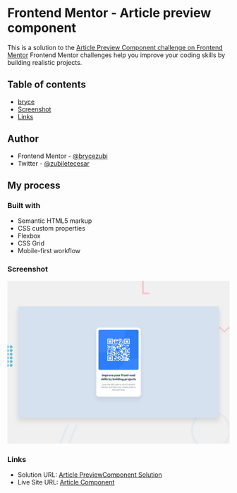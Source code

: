 # Frontend Mentor - Article preview component
This is a solution to the [Article Preview Component challenge on Frontend Mentor](https://www.frontendmentor.io/challenges/article-preview-component-dYBN_pYFT/hub)
Frontend Mentor challenges help you improve your coding skills by building realistic projects. 

## Table of contents
- [bryce](#author)
- [Screenshot](#screenshot)
- [Links](#links)

## Author
- Frontend Mentor - [@brycezubi](https://www.frontendmentor.io/profile/brycezubi)
- Twitter - [@zubiletecesar](https://twitter.com/home)

## My process

### Built with

- Semantic HTML5 markup
- CSS custom properties
- Flexbox
- CSS Grid
- Mobile-first workflow

### Screenshot

![Design preview for the QR Component coding challenge](https://github.com/Orisabiyi/qr-component-code/blob/main/design/desktop-preview.jpg)

### Links

- Solution URL: [Article PreviewComponent Solution](https://www.frontendmentor.io/solutions/article-preview-component-N0mLARG7_6)
- Live Site URL: [Article Component](https://brycezubi.github.io/Article-Preview-Component/)
